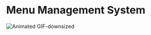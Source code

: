 # Menu Management System

![Animated GIF-downsized](https://user-images.githubusercontent.com/51708229/111272798-698c5700-8676-11eb-8a11-6a0637edcbd6.gif)
